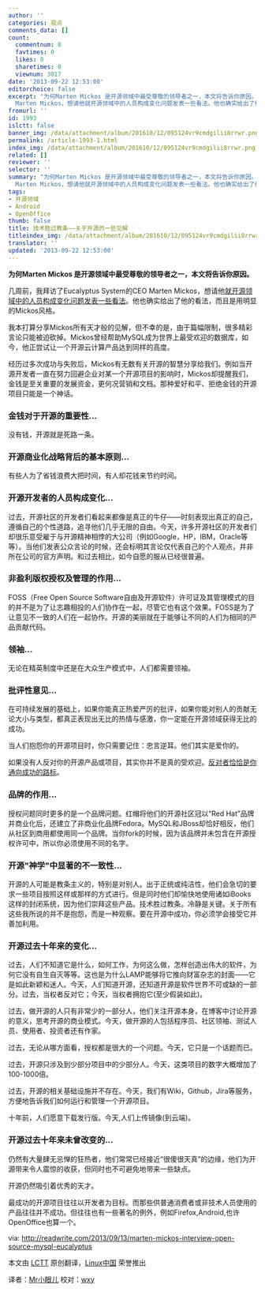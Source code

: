 ```yaml
---
author: ''
categories: 观点
comments_data: []
count:
  commentnum: 0
  favtimes: 0
  likes: 0
  sharetimes: 0
  viewnum: 3017
date: '2013-09-22 12:53:00'
editorchoice: false
excerpt: "为何Marten Mickos 是开源领域中最受尊敬的领导者之一，本文将告诉你原因。\r\n几周前，我拜访了Eucalyptus System的CEO
  Marten Mickos，想请他就开源领域中的人员构成变化问题发表一些看法。他也确实给出了他的看法，  ..."
fromurl: ''
id: 1993
islctt: false
banner_img: /data/attachment/album/201610/12/095124vr9cmdgilii8rrwr.png
permalink: /article-1993-1.html
index_img: /data/attachment/album/201610/12/095124vr9cmdgilii8rrwr.png
related: []
reviewer: ''
selector: ''
summary: "为何Marten Mickos 是开源领域中最受尊敬的领导者之一，本文将告诉你原因。\r\n几周前，我拜访了Eucalyptus System的CEO
  Marten Mickos，想请他就开源领域中的人员构成变化问题发表一些看法。他也确实给出了他的看法，  ..."
tags:
- 开源领域
- Android
- OpenOffice
thumb: false
title: 技术胜过教条——关于开源的一些见解
titleindex_img: /data/attachment/album/201610/12/095124vr9cmdgilii8rrwr.png
translator: ''
updated: '2013-09-22 12:53:00'
---
```


**为何Marten Mickos 是开源领域中最受尊敬的领导者之一，本文将告诉你原因。**


几周前，我拜访了Eucalyptus System的CEO Marten Mickos，想请他[就开源领域中的人员构成变化问题发表一些看法](http://readwrite.com/2013/08/27/linux-turns-22-but-open-source-is-eternal#awesm=%7Eoh8KYvjJatv2EW)。他也确实给出了他的看法，而且是用明显的Mickos风格。


我本打算分享Mickos所有天才般的见解，但不幸的是，由于篇幅限制，很多精彩言论只能被迫砍掉。Mickos曾经帮助MySQL成为世界上最受欢迎的数据库，如今，他正尝试让一个开源云计算产品达到同样的高度。


经历过多次成功与失败后，Mickos有无数有关开源的智慧分享给我们。例如当开源开发者一直在努力回避企业对某一个开源项目的影响时，Mickos却提醒我们，金钱是至关重要的发展资金，更何况营销和文档。那种爱好和平、拒绝金钱的开源项目只能是一个神话。


### **金钱对于开源的重要性...**


没有钱，开源就是死路一条。


### **开源商业化战略背后的基本原则...**


有些人为了省钱浪费大把时间，有人却花钱来节约时间。


### **开源开发者的人员构成变化...**


过去，开源社区的开发者们看起来都像是真正的牛仔——时刻表现出真正的自己，遵循自己的个性道路，追寻他们几乎无限的自由。今天，许多开源社区的开发者们却很乐意受雇于与开源精神相悖的大公司（例如Google，HP，IBM，Oracle等等）。当他们发表公众言论的时候，还会标明其言论仅代表自己的个人观点，并非所在公司的官方声明。和过去相比，如今自愿的服从已经很普遍。


### **非盈利版权授权及管理的作用...**


FOSS（Free Open Source Software自由及开源软件）许可证及其管理模式的目的并不是为了让志趣相投的人们协作在一起，尽管它也有这个效果。FOSS是为了让意见不一致的人们在一起协作。开源的美丽就在于能够让不同的人们为相同的产品贡献代码。


### **领袖...**


无论在精英制度中还是在大众生产模式中，人们都需要领袖。


### **批评性意见...**


在可持续发展的基础上，如果你能真正热爱严厉的批评，如果你能对别人的贡献无论大小与类型，都真正表现出无比的热情与感激，你一定能在开源领域获得无比的成功。


当人们抱怨你的开源项目时，你只需要记住：忠言逆耳。他们其实是爱你的。


如果没有人反对你的开源产品或项目，其实你并不是真的受欢迎。[反对者恰恰是你通向成功的路标](http://readwrite.com/2013/02/25/haters-as-a-leading-indicator-of-success#awesm=%7Eoh8MUh09kvHxy3)。


### **品牌的作用...**


授权问题同时更多的是一个品牌问题。红帽将他们的开源社区冠以“Red Hat”品牌并商业化后，还建立了非商业化品牌Fedora。MySQL和JBoss却恰好相反，他们从社区到商用都使用同一个品牌。当你fork的时候，因为该品牌并未包含在开源授权许可中，所以你必须使用不同的名字。


### **开源"神学"中显著的不一致性...**


开源的人可能是教条主义的，特别是对别人。出于正统或纯洁性，他们会急切的要求一些项目按照这样或那样的方式进行。但是同时他们却愉快地使用诸如iBooks这样的封闭系统，因为他们崇拜这些产品。技术胜过教条。冷静是关键。关于所有这些我所说的并不是抱怨，而是一种观察。要在开源中成功，你必须学会接受它并善加利用。


### **开源过去十年来的变化...**


过去，人们不知道它是什么，如何工作，为何这么做，怎样创造出伟大的软件，为何它没有自生自灭等等。这也是为什么LAMP能够将它推向财富杂志的封面——它是如此新颖和迷人。今天，人们知道开源，还知道开源是软件世界不可或缺的一部分。过去，当权者反对它；今天，当权者拥抱它(至少假装如此)。


过去，做开源的人只有非常少的一部分人，他们关注开源本身，在博客中讨论开源的意义，思考开源的商业模式。今天，做开源的人包括程序员、社区领袖、测试人员、使用者、投资者还有作家。


过去，无论从哪方面看，授权都是很大的一个问题。今天，它只是一个话题而已。


过去，开源只涉及到少部分项目中的少部分人。今天，这类项目的数字大概增加了100-1000倍。


过去，开源的相关基础设施并不存在。今天，我们有Wiki，Github，Jira等服务，方便地告诉我们如何运行和管理一个开源项目。


十年前，人们愿意下载发行版。今天,人们上传镜像(到云端)。


### **开源过去十年来未曾改变的...**


仍然有大量肆无忌惮的狂热者，他们常常已经接近“很傻很天真”的边缘，他们为开源带来令人震惊的收获，但同时也不可避免地带来一些缺点。


开源仍然吸引着优秀的天才。


最成功的开源项目往往以开发者为目标。而那些供普通消费者或非技术人员使用的产品往往并不成功。但往往也有一些著名的例外，例如Firefox,Android,也许OpenOffice也算一个。


 


via: http://readwrite.com/2013/09/13/marten-mickos-interview-open-source-mysql-eucalyptus


本文由 [LCTT](https://github.com/LCTT/TranslateProject) 原创翻译，[Linux中国](http://linux.cn/portal.php) 荣誉推出


译者：[Mr小眼儿](http://linux.cn/space/14801) 校对：[wxy](http://linux.cn/space/wxy)